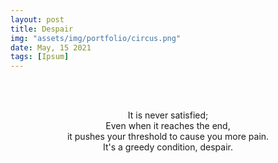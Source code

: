 ```yaml
---
layout: post
title: Despair
img: "assets/img/portfolio/circus.png"
date: May, 15 2021
tags: [Ipsum]
---
```


<br><br>
<div align="center">

  
  It is never satisfied; <br>
  Even when it reaches the end,<br>
  it pushes your threshold to cause you more pain.<br>
  It's a greedy condition, despair.<br>
  
<br><br>
<br><br>
<br><br>
<br><br>
<br><br>
<br><br>
  
  
</div>
